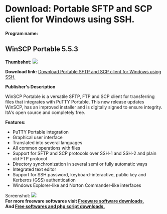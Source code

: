 # Download: Portable SFTP and SCP client for Windows using SSH.

**Program name:**

## WinSCP Portable 5.5.3

  
**Thumbshot:** ![](http://www.freewarefiles.com/screenshot/winscp_md.jpg)   
  
**Download link:** [Download Portable SFTP and SCP client for Windows using SSH.](http://freesoftwares.boysofts.com/WinSCP-Portable_program_39273.html)  
  


**Publisher's Description**  
  


WinSCP Portable is a versatile SFTP, FTP and SCP client for transferring files that integrates with PuTTY Portable. This new release updates WinSCP, has an improved installer and is digitally signed to ensure integrity. ItA's open source and completely free. 

**Features:**

  * PuTTY Portable integration 
  * Graphical user interface 
  * Translated into several languages 
  * All common operations with files 
  * Support for SFTP and SCP protocols over SSH-1 and SSH-2 and plain old FTP protocol 
  * Directory synchronization in several semi or fully automatic ways 
  * Integrated text editor 
  * Support for SSH password, keyboard-interactive, public key and Kerberos (GSS) authentication 
  * Windows Explorer-like and Norton Commander-like interfaces 

  
  
Screenshot: ![](http://www.freewarefiles.com/screenshot/winscp.jpg)   
**For more freeware softwares visit [Freeware software downloads.](http://freesoftwares.boysofts.com/)**   
**And [Free softwares and php script downloads.](http://www.boysofts.com/)**

